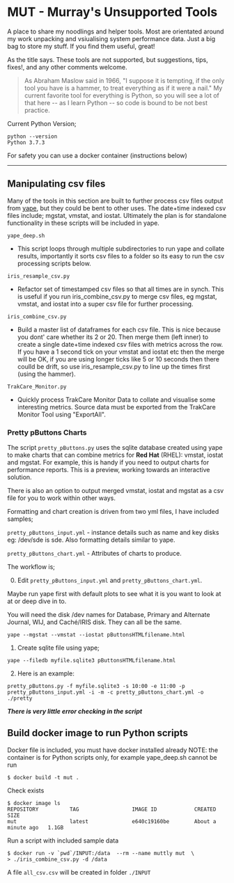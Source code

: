 # MUT - Murray's Unsupported Tools

A place to share my noodlings and helper tools. Most are orientated around my work unpacking and vsiualising system performance data. Just a big bag to store my stuff. If you find them useful, great!

As the title says. These tools are not supported, but suggestions, tips, fixes!, and any other comments welcome.  

> As Abraham Maslow said in 1966, "I suppose it is tempting, if the only tool you have is a hammer, to treat everything as if it were a nail." My current favorite tool for everything is Python, so you will see a lot of that here -- as I learn Python -- so code is bound to be not best practice.

Current Python Version;

	python --version
	Python 3.7.3
	
For safety you can use a docker container (instructions below)	

<hr>

## Manipulating csv files

Many of the tools in this section are built to further process csv files output from [yape](https://github.com/murrayo/yape), but they could be bent to other uses. The date+time indexed csv files include; mgstat, vmstat, and iostat. Ultimately the plan is for standalone functionality in these scripts will be included in yape.

`yape_deep.sh`
- This script loops through multiple subdirectories to run yape and collate results, importantly it sorts csv files to a folder so its easy to run the csv processing scripts below.

`iris_resample_csv.py`
- Refactor set of timestamped csv files so that all times are in synch. This is useful if you run iris\_combine\_csv.py to merge csv files, eg mgstat, vmstat, and iostat into a super csv file for further processing.

`iris_combine_csv.py`
- Build a master list of dataframes for each csv file. This is nice because you dont' care whether its 2 or 20. Then merge them (left inner) to create a single date+time indexed csv files with metrics across the row. If you have a 1 second tick on your vmstat and iostat etc then the merge will be OK, if you are using longer ticks like 5 or 10 seconds then there coulld be drift, so use iris\_resample\_csv.py to line up the times first (using the hammer).

`TrakCare_Monitor.py`
- Quickly process TrakCare Monitor Data to collate and visualise some interesting metrics. Source data must be exported from the TrakCare Monitor Tool using "ExportAll".

### Pretty pButtons Charts

The script `pretty_pButtons.py` uses the sqlite database created using yape to make charts that can combine metrics for **Red Hat** (RHEL): vmstat, iostat and mgstat.
For example, this is handy if you need to output charts for performance reports. This is a preview, working towards an interactive solution.

There is also an option to output merged vmstat, iostat and mgstat as a csv file for you to work within other ways.

Formatting and chart creation is driven from two yml files, I have included samples;

`pretty_pButtons_input.yml` - instance details such as name and key disks eg: /dev/sde is sde. Also formatting details similar to yape.

`pretty_pButtons_chart.yml` - Attributes of charts to produce.

The workflow is;

0. Edit `pretty_pButtons_input.yml` and  `pretty_pButtons_chart.yml`. 

Maybe run yape first with default plots to see what it is you want to look at at or deep dive in to.

You will need the disk /dev names for Database, Primary and Alternate Journal, WIJ, and Caché/IRIS disk. They can all be the same.

`yape --mgstat --vmstat --iostat pButtonsHTMLfilename.html`

1. Create sqlite file using yape;

`yape --filedb myfile.sqlite3 pButtonsHTMLfilename.html`

2. Here is an example:

`pretty_pButtons.py -f myfile.sqlite3 -s 10:00 -e 11:00 -p pretty_pButtons_input.yml -i -m -c pretty_pButtons_chart.yml -o ./pretty`

_**There is very little error checking in the script**_

## Build docker image to run Python scripts

Docker file is included, you must have docker installed already
NOTE: the container is for Python scripts only, for example yape\_deep.sh cannot be run

```
$ docker build -t mut .
```
Check exists

```
$ docker image ls
REPOSITORY          TAG                 IMAGE ID            CREATED              SIZE
mut                 latest              e640c19160be        About a minute ago   1.1GB    
```

Run a script with included sample data

```
$ docker run -v `pwd`/INPUT:/data  --rm --name muttly mut  \
> ./iris_combine_csv.py -d /data
```

A file `all_csv.csv` will be created in folder `./INPUT`




    